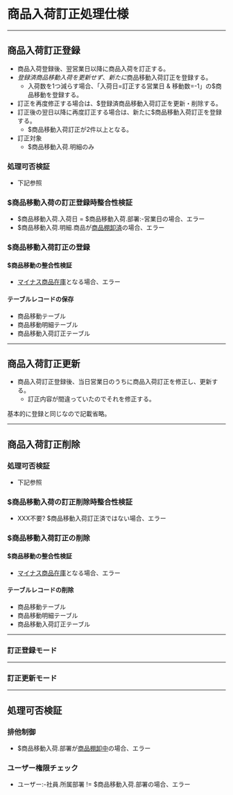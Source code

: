 # 商品入荷訂正処理仕様

***

## 商品入荷訂正登録

- 商品入荷登録後、翌営業日以降に商品入荷を訂正する。
- $登録済商品移動入荷を更新せず、新たに$商品移動入荷訂正を登録する。
  - 入荷数を1つ減らす場合、「入荷日=訂正する営業日 & 移動数=-1」の$商品移動を登録する。
- 訂正を再度修正する場合は、$登録済商品移動入荷訂正を更新・削除する。
- 訂正後の翌日以降に再度訂正する場合は、新たに$商品移動入荷訂正を登録する。
  - $商品移動入荷訂正が2件以上となる。
- 訂正対象
  - $商品移動入荷.明細のみ

### 処理可否検証

- 下記参照

### $商品移動入荷の訂正登録時整合性検証

- $商品移動入荷.入荷日 = $商品移動入荷.部署:-営業日の場合、エラー
- $商品移動入荷.明細.商品が[商品棚卸済](/U11/仕様/商品棚卸済)の場合、エラー

### $商品移動入荷訂正の登録

#### $商品移動の整合性検証

- [マイナス商品在庫](/U11/仕様/マイナス商品在庫)となる場合、エラー

#### テーブルレコードの保存

- 商品移動テーブル
- 商品移動明細テーブル
- 商品移動入荷訂正テーブル

***

## 商品入荷訂正更新

- 商品入荷訂正登録後、当日営業日のうちに商品入荷訂正を修正し、更新する。
  - 訂正内容が間違っていたのでそれを修正する。

基本的に登録と同じなので記載省略。

***

## 商品入荷訂正削除

### 処理可否検証

- 下記参照

### $商品移動入荷の訂正削除時整合性検証

- XXX不要? $商品移動入荷訂正済ではない場合、エラー

### $商品移動入荷訂正の削除

#### $商品移動の整合性検証

- [マイナス商品在庫](/U11/仕様/マイナス商品在庫)となる場合、エラー

#### テーブルレコードの削除

- 商品移動テーブル
- 商品移動明細テーブル
- 商品移動入荷訂正テーブル

***

### 訂正登録モード

***

### 訂正更新モード

***

## 処理可否検証

### 排他制御

- $商品移動入荷.部署が[商品棚卸中](/U11/仕様/商品棚卸中)の場合、エラー

### ユーザー権限チェック

- ユーザー:-社員.所属部署 != $商品移動入荷.部署の場合、エラー
